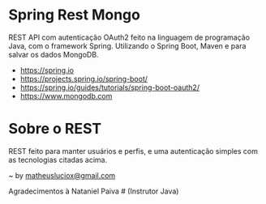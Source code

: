 # Spring Rest Mongo

REST API com autenticação OAuth2 feito na linguagem de programação Java, com o framework Spring. Utilizando o Spring Boot, Maven e para salvar os dados MongoDB.
  - https://spring.io
  - https://projects.spring.io/spring-boot/
  - https://spring.io/guides/tutorials/spring-boot-oauth2/
  - https://www.mongodb.com

# Sobre o REST

REST feito para manter usuários e perfis, e uma autenticação simples com as tecnologias citadas acima.


~ by matheusluciox@gmail.com

Agradecimentos à Nataniel Paiva # (Instrutor Java)